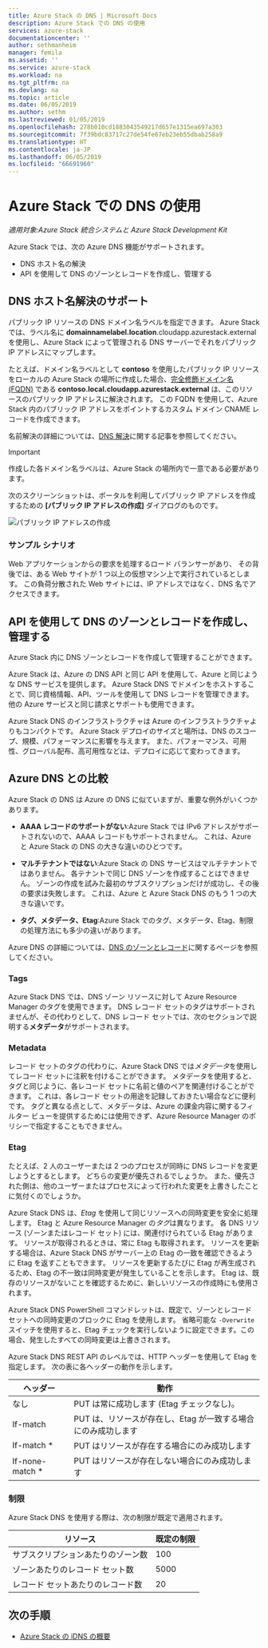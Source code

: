 ```yaml
---
title: Azure Stack の DNS | Microsoft Docs
description: Azure Stack での DNS の使用
services: azure-stack
documentationcenter: ''
author: sethmanheim
manager: femila
ms.assetid: ''
ms.service: azure-stack
ms.workload: na
ms.tgt_pltfrm: na
ms.devlang: na
ms.topic: article
ms.date: 06/05/2019
ms.author: sethm
ms.lastreviewed: 01/05/2019
ms.openlocfilehash: 278b010cd1883043549217d657e1315ea697a303
ms.sourcegitcommit: 7f39bdc83717c27de54fe67eb23eb55dbab258a9
ms.translationtype: HT
ms.contentlocale: ja-JP
ms.lasthandoff: 06/05/2019
ms.locfileid: "66691960"
---
```

# <a name="using-dns-in-azure-stack"></a>Azure Stack での DNS の使用

*適用対象:Azure Stack 統合システムと Azure Stack Development Kit*

Azure Stack では、次の Azure DNS 機能がサポートされます。

* DNS ホスト名の解決
* API を使用して DNS のゾーンとレコードを作成し、管理する

## <a name="support-for-dns-hostname-resolution"></a>DNS ホスト名解決のサポート

パブリック IP リソースの DNS ドメイン名ラベルを指定できます。 Azure Stack では、ラベル名に **domainnamelabel.location**.cloudapp.azurestack.external を使用し、Azure Stack によって管理される DNS サーバーでそれをパブリック IP アドレスにマップします。

たとえば、ドメイン名ラベルとして **contoso** を使用したパブリック IP リソースをローカルの Azure Stack の場所に作成した場合、[完全修飾ドメイン名 (FQDN)](https://en.wikipedia.org/wiki/Fully_qualified_domain_name) である **contoso.local.cloudapp.azurestack.external** は、このリソースのパブリック IP アドレスに解決されます。 この FQDN を使用して、Azure Stack 内のパブリック IP アドレスをポイントするカスタム ドメイン CNAME レコードを作成できます。

名前解決の詳細については、[DNS 解決](/azure/dns/dns-for-azure-services?toc=%2fazure%2fvirtual-machines%2fwindows%2ftoc.json)に関する記事を参照してください。

> [!IMPORTANT]
> 作成した各ドメイン名ラベルは、Azure Stack の場所内で一意である必要があります。

次のスクリーンショットは、ポータルを利用してパブリック IP アドレスを作成するための **[パブリック IP アドレスの作成]** ダイアログのものです。

![パブリック IP アドレスの作成](media/azure-stack-dns/image01.png)

### <a name="example-scenario"></a>サンプル シナリオ

Web アプリケーションからの要求を処理するロード バランサーがあり、 その背後では、ある Web サイトが 1 つ以上の仮想マシン上で実行されているとします。 この負荷分散された Web サイトには、IP アドレスではなく、DNS 名でアクセスできます。

## <a name="create-and-manage-dns-zones-and-records-using-the-api"></a>API を使用して DNS のゾーンとレコードを作成し、管理する

Azure Stack 内に DNS ゾーンとレコードを作成して管理することができます。

Azure Stack は、Azure の DNS API と同じ API を使用して、Azure と同じような DNS サービスを提供します。  Azure Stack DNS でドメインをホストすることで、同じ資格情報、API、ツールを使用して DNS レコードを管理できます。 他の Azure サービスと同じ請求とサポートも使用できます。

Azure Stack DNS のインフラストラクチャは Azure のインフラストラクチャよりもコンパクトです。 Azure Stack デプロイのサイズと場所は、DNS のスコープ、規模、パフォーマンスに影響を与えます。 また、パフォーマンス、可用性、グローバル配布、高可用性などは、デプロイに応じて変わってきます。

## <a name="comparison-with-azure-dns"></a>Azure DNS との比較

Azure Stack の DNS は Azure の DNS に似ていますが、重要な例外がいくつかあります。

* **AAAA レコードのサポートがない**:Azure Stack では IPv6 アドレスがサポートされないので、AAAA レコードもサポートされません。 これは、Azure と Azure Stack の DNS の大きな違いのひとつです。

* **マルチテナントではない**:Azure Stack の DNS サービスはマルチテナントではありません。 各テナントで同じ DNS ゾーンを作成することはできません。 ゾーンの作成を試みた最初のサブスクリプションだけが成功し、その後の要求は失敗します。 これは、Azure と Azure Stack DNS のもう 1 つの大きな違いです。

* **タグ、メタデータ、Etag**:Azure Stack でのタグ、メタデータ、Etag、制限の処理方法にも多少の違いがあります。

Azure DNS の詳細については、[DNS のゾーンとレコード](/azure/dns/dns-zones-records)に関するページを参照してください。

### <a name="tags"></a>Tags

Azure Stack DNS では、DNS ゾーン リソースに対して Azure Resource Manager のタグを使用できます。 DNS レコード セットのタグはサポートされませんが、その代わりとして、DNS レコード セットでは、次のセクションで説明する**メタデータ**がサポートされます。

### <a name="metadata"></a>Metadata

レコード セットのタグの代わりに、Azure Stack DNS では*メタデータ*を使用してレコード セットに注釈を付けることができます。 メタデータを使用すると、タグと同じように、各レコード セットに名前と値のペアを関連付けることができます。 これは、各レコード セットの用途を記録しておきたい場合などに便利です。 タグと異なる点として、メタデータは、Azure の課金内容に関するフィルター ビューを提供するためには使用できず、Azure Resource Manager のポリシーで指定することもできません。

### <a name="etags"></a>Etag

たとえば、2 人のユーザーまたは 2 つのプロセスが同時に DNS レコードを変更しようとするとします。 どちらの変更が優先されるでしょうか。 また、優先された側は、他のユーザーまたはプロセスによって行われた変更を上書きしたことに気付くのでしょうか。

Azure Stack DNS は、*Etag* を使用して同じリソースへの同時変更を安全に処理します。 Etag と Azure Resource Manager の*タグ*は異なります。 各 DNS リソース (ゾーンまたはレコード セット) には、関連付けられている Etag があります。 リソースが取得されるときは、常に Etag も取得されます。 リソースを更新する場合は、Azure Stack DNS がサーバー上の Etag の一致を確認できるように Etag を返すこともできます。 リソースを更新するたびに Etag が再生成されるため、Etag の不一致は同時変更が発生していることを示します。 Etag は、既存のリソースがないことを確認するために、新しいリソースの作成時にも使用されます。

Azure Stack DNS PowerShell コマンドレットは、既定で、ゾーンとレコード セットへの同時変更のブロックに Etag を使用します。 省略可能な `-Overwrite` スイッチを使用すると、Etag チェックを実行しないように設定できます。この場合、発生したすべての同時変更は上書きされます。

Azure Stack DNS REST API のレベルでは、HTTP ヘッダーを使用して Etag を指定します。 次の表に各ヘッダーの動作を示します。

| ヘッダー | 動作|
|--------|---------|
| なし   | PUT は常に成功します (Etag チェックなし)。|
| If-match| PUT は、リソースが存在し、Etag が一致する場合にのみ成功します|
| If-match *| PUT はリソースが存在する場合にのみ成功します|
| If-none-match *| PUT はリソースが存在しない場合にのみ成功します|

### <a name="limits"></a>制限

Azure Stack DNS を使用する際は、次の制限が既定で適用されます。

| リソース| 既定の制限|
|---------|--------------|
| サブスクリプションあたりのゾーン数| 100|
| ゾーンあたりのレコード セット数| 5000|
| レコード セットあたりのレコード数| 20|

## <a name="next-steps"></a>次の手順

* [Azure Stack の iDNS の概要](azure-stack-understanding-dns.md)
